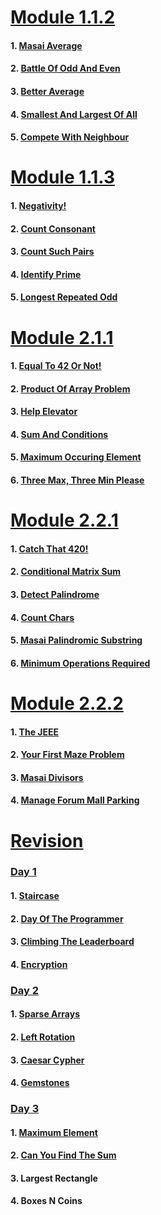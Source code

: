# [Module 1.1.2](https://github.com/dipanshusabharwal/Hacker-Rank-Problems/tree/master/1.1.2)

#### 1. [Masai Average](https://github.com/dipanshusabharwal/Hacker-Rank-Problems/blob/master/1.1.2/masai_average.md)

#### 2. [Battle Of Odd And Even](https://github.com/dipanshusabharwal/Hacker-Rank-Problems/blob/master/1.1.2/battle_of_odd_and_even.md)

#### 3. [Better Average](https://github.com/dipanshusabharwal/Hacker-Rank-Problems/blob/master/1.1.2/better_average.md)

#### 4. [Smallest And Largest Of All](https://github.com/dipanshusabharwal/Hacker-Rank-Problems/blob/master/1.1.2/smallest_and_largest_of_all.md)

#### 5. [Compete With Neighbour](https://github.com/dipanshusabharwal/Hacker-Rank-Problems/blob/master/1.1.2/compete_with_neighbour.md)

# [Module 1.1.3](https://github.com/dipanshusabharwal/Hacker-Rank-Problems/tree/master/1.1.3)

#### 1. [Negativity!](https://github.com/dipanshusabharwal/Hacker-Rank-Problems/blob/master/1.1.3/negativity.md)

#### 2. [Count Consonant](https://github.com/dipanshusabharwal/Hacker-Rank-Problems/blob/master/1.1.3/count_consonant.md)

#### 3. [Count Such Pairs](https://github.com/dipanshusabharwal/Hacker-Rank-Problems/blob/master/1.1.3/count_such_pairs.md)

#### 4. [Identify Prime](https://github.com/dipanshusabharwal/Hacker-Rank-Problems/blob/master/1.1.3/identify_prime.md)

#### 5. [Longest Repeated Odd](https://github.com/dipanshusabharwal/Hacker-Rank-Problems/blob/master/1.1.3/count_consonant.md)

# [Module 2.1.1](https://github.com/dipanshusabharwal/Hacker-Rank-Problems/tree/master/2.1.1)

#### 1. [Equal To 42 Or Not!](https://github.com/dipanshusabharwal/Hacker-Rank-Problems/blob/master/2.1.1/equal_to_42_or_not.md)

#### 2. [Product Of Array Problem](https://github.com/dipanshusabharwal/Hacker-Rank-Problems/blob/master/2.1.1/product_of_arrays_problem.md)

#### 3. [Help Elevator](https://github.com/dipanshusabharwal/Hacker-Rank-Problems/blob/master/2.1.1/help_elevator.md)

#### 4. [Sum And Conditions](https://github.com/dipanshusabharwal/Hacker-Rank-Problems/blob/master/2.1.1/sum_and_conditions.md)

#### 5. [Maximum Occuring Element](https://github.com/dipanshusabharwal/Hacker-Rank-Problems/blob/master/2.1.1/maximum_occuring_element.md)

#### 6. [Three Max, Three Min Please](https://github.com/dipanshusabharwal/Hacker-Rank-Problems/blob/master/2.1.1/three_max_three_min.md)

# [Module 2.2.1](https://github.com/dipanshusabharwal/Hacker-Rank-Problems/tree/master/2.2.1)

#### 1. [Catch That 420!](https://github.com/dipanshusabharwal/Hacker-Rank-Problems/blob/master/2.2.1/catch_that_420.md)

#### 2. [Conditional Matrix Sum](https://github.com/dipanshusabharwal/Hacker-Rank-Problems/blob/master/2.2.1/conditional_matrix_sum.md)

#### 3. [Detect Palindrome](https://github.com/dipanshusabharwal/Hacker-Rank-Problems/blob/master/2.2.1/detect_palindrome.md)

#### 4. [Count Chars](https://github.com/dipanshusabharwal/Hacker-Rank-Problems/blob/master/2.2.1/count_chars.md)

#### 5. [Masai Palindromic Substring](https://github.com/dipanshusabharwal/Hacker-Rank-Problems/blob/master/2.2.1/masai_palindromic_substring.md)

#### 6. [Minimum Operations Required](https://github.com/dipanshusabharwal/Hacker-Rank-Problems/blob/master/2.2.1/minimum_operations_required.md)

# [Module 2.2.2](https://github.com/dipanshusabharwal/Hacker-Rank-Problems/tree/master/2.2.2)

#### 1. [The JEEE](https://github.com/dipanshusabharwal/Hacker-Rank-Problems/blob/master/2.2.2/the_jee.md)

#### 2. [Your First Maze Problem]()

#### 3. [Masai Divisors]()

#### 4. [Manage Forum Mall Parking]()

# [Revision](https://github.com/dipanshusabharwal/Hacker-Rank-Problems/tree/master/revision)

### [Day 1](https://github.com/dipanshusabharwal/Hacker-Rank-Problems/tree/master/revision/day_1)

#### 1. [Staircase](https://github.com/dipanshusabharwal/Hacker-Rank-Problems/blob/master/revision/day_1/staircase.md)

#### 2. [Day Of The Programmer](https://github.com/dipanshusabharwal/Hacker-Rank-Problems/blob/master/revision/day_1/day_of_the_programmer.md)

#### 3. [Climbing The Leaderboard](https://github.com/dipanshusabharwal/Hacker-Rank-Problems/blob/master/revision/day_1/climbing_the_leaderboard.md)

#### 4. [Encryption](https://github.com/dipanshusabharwal/Hacker-Rank-Problems/blob/master/revision/day_1/encryption.md)

### [Day 2](https://github.com/dipanshusabharwal/Hacker-Rank-Problems/tree/master/revision/day_2)

#### 1. [Sparse Arrays](https://github.com/dipanshusabharwal/Hacker-Rank-Problems/blob/master/revision/day_2/sparse_arrays.md)

#### 2. [Left Rotation](https://github.com/dipanshusabharwal/Hacker-Rank-Problems/blob/master/revision/day_2/left_rotation.md)

#### 3. [Caesar Cypher](https://github.com/dipanshusabharwal/Hacker-Rank-Problems/blob/master/revision/day_2/caesar_cypher.md)

#### 4. [Gemstones](https://github.com/dipanshusabharwal/Hacker-Rank-Problems/blob/master/revision/day_2/gemstones.md)

### [Day 3](https://github.com/dipanshusabharwal/Hacker-Rank-Problems/tree/master/revision/day_3)

#### 1. [Maximum Element](https://github.com/dipanshusabharwal/Hacker-Rank-Problems/blob/master/revision/day_3/maximum_element.md)

#### 2. [Can You Find The Sum](https://github.com/dipanshusabharwal/Hacker-Rank-Problems/blob/master/revision/day_3/can_you_find_the_sum.md)

#### 3. Largest Rectangle

#### 4. Boxes N Coins
